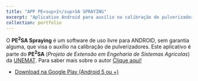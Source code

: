 ```yaml
---
title: "APP PE<sup>2</sup>SA SPRAYING"
excerpt: "Aplicativo Android para auxílio na calibração de pulverizadores"
collection: portfolio
---
```


O **PE<sup>2</sup>SA Spraying** é um software de uso livre para ANDROID, sem
garantia alguma, que visa o auxílio na calibração de
pulverizadores. Este aplicativo é parte do **PE<sup>2</sup>SA** (*Projeto de
Extensão em Engeharia de Sistemas Agrícolas*) da
[UNEMAT](http://tangara.unemat.br). Para saber mais sobre o autor
[Clique aqui!](https://rafatieppo.github.io)

- [Download na Google Play (Android 5 ou +)](https://play.google.com/store/apps/details?id=brrafaeltieppo.rem.spraying)


